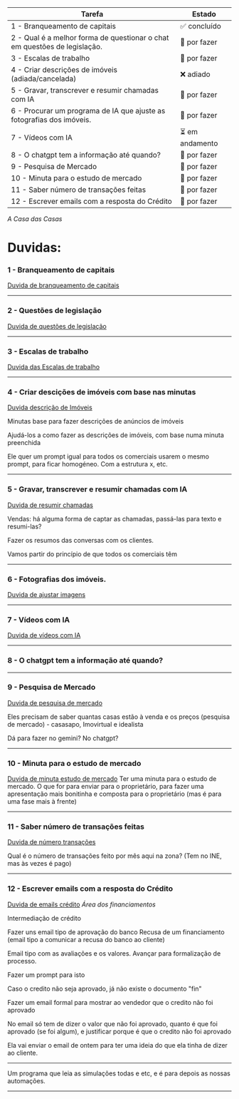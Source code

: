 | Tarefa | Estado |
|---|---|
| 1 - Branqueamento de capitais | ✅ concluído |
| 2 - Qual é a melhor forma de questionar o chat em questões de legislação. | 📝 por fazer |
| 3 - Escalas de trabalho | 📝 por fazer |
| 4 - Criar descrições de imóveis (adiada/cancelada) | ❌ adiado |
| 5 - Gravar, transcrever e resumir chamadas com IA | 📝 por fazer |
| 6 - Procurar um programa de IA que ajuste as fotografias dos imóveis. | 📝 por fazer |
| 7 - Vídeos com IA | ⏳ em andamento |
| 8 - O chatgpt tem a informação até quando? | 📝 por fazer |
| 9 - Pesquisa de Mercado | 📝 por fazer |
| 10 - Minuta para o estudo de mercado | 📝 por fazer |
| 11 - Saber número de transações feitas | 📝 por fazer |
| 12 - Escrever emails com a resposta do Crédito | 📝 por fazer |

*A Casa das Casas* 

# Duvidas:


### 1 - Branqueamento de capitais


[Duvida de branqueamento de capitais](1-branqueamento_de_capitais/duvida_branqueamento_de_capitais.md)

---------


### 2 - Questões de legislação


[Duvida de questões de legislação](2-questões_de_legislação/duvida_questões_de_legislação.md)





---------------------------


### 3 - Escalas de trabalho 


[Duvida das Escalas de trabalho](3-escala_semanal/duvida_escala_semanal.md)



----------------------------

### 4 - Criar descições de imóveis com base nas minutas

[Duvida descrição de Imóveis](4-descrições_de_imóveis/duvida_descrição_imóveis.md)

Minutas base para fazer descrições de anúncios de imóveis 

Ajudá-los a como fazer as descrições de imóveis, com base numa minuta preenchida 

Ele quer um prompt igual para todos os comerciais usarem o mesmo prompt, para ficar homogéneo. Com a estrutura x, etc. 


-----------------------------

### 5 - Gravar, transcrever e resumir chamadas com IA


[Duvida de resumir chamadas](5-resumir_chamadas/duvida_resumir_chamadas.md)

Vendas: há alguma forma de captar as chamadas, passá-las para texto e resumi-las? 

Fazer os resumos das conversas com os clientes. 

Vamos partir do princípio de que todos os comerciais têm 


--------------------------------


### 6 - Fotografias dos imóveis.


[Duvida de ajustar imagens](6-ajustar_imagens/duvida_ajustar_imagens.md)


----------------------------------


### 7 - Vídeos com IA


[Duvida de vídeos com IA](7-vídeos_com_IA/duvida_vídeos_com_IA.md)



------------------------


### 8 - O chatgpt tem a informação até quando? 


-----------------


### 9 - Pesquisa de Mercado


[Duvida de pesquisa de mercado](9-pesquisa_de_mercado/duvida_pesquisa_de_mercado.md)

Eles precisam de saber quantas casas estão à venda e os preços (pesquisa de mercado) - casasapo, Imovirtual e idealista 

Dá para fazer no gemini? No chatgpt? 

-------------------------

### 10 - Minuta para o estudo de mercado


[Duvida de minuta estudo de mercado](10-minuta_estudo_mercado/duvida_minuta_estudo_mercado.md)
Ter uma minuta para o estudo de mercado. O que for para enviar para o proprietário, para fazer uma apresentação mais bonitinha e composta para o proprietário (mas é para uma fase mais à frente)






-----------------

### 11 - Saber número de transações feitas


[Duvida de número transações](11-número_transações/duvida_número_transações.md)

Qual é o número de transações feito por mês aqui na zona? (Tem no INE, mas às vezes é pago) 



---------------------





### 12 - Escrever emails com a resposta do Crédito


[Duvida de emails crédito](12-emails_crédito/duvida_emails_crédito.md)
*Área dos financiamentos*

Intermediação de crédito 

Fazer uns email tipo de aprovação do banco 
Recusa de um financiamento (email tipo a comunicar a recusa do banco ao cliente) 

Email tipo com as avaliações e os valores. Avançar para formalização de processo. 


Fazer um prompt para isto

Caso o credito não seja aprovado, já não existe o documento "fin"


Fazer um email formal para mostrar ao vendedor que o credito não foi aprovado 


No email só tem de dizer o valor que não foi aprovado, quanto é que foi aprovado (se foi algum), e justificar porque é que o credito não foi aprovado 

Ela vai enviar o email de ontem para ter uma ideia do que ela tinha de dizer ao cliente.

----------------------


Um programa que leia as simulações todas e etc, e é para depois as nossas automações.



-----------------------


